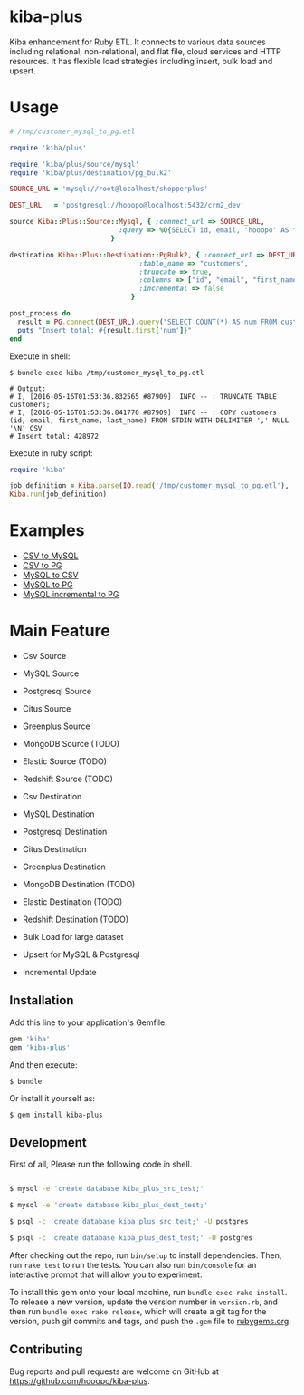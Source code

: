 # kiba-plus
Kiba enhancement for Ruby ETL. It connects to various data sources including relational, non-relational, and flat file, cloud services and HTTP resources. It has flexible load strategies including insert, bulk load and upsert.

# Usage

```ruby
# /tmp/customer_mysql_to_pg.etl

require 'kiba/plus'

require 'kiba/plus/source/mysql'
require 'kiba/plus/destination/pg_bulk2'

SOURCE_URL = 'mysql://root@localhost/shopperplus'

DEST_URL   = 'postgresql://hooopo@localhost:5432/crm2_dev'

source Kiba::Plus::Source::Mysql, { :connect_url => SOURCE_URL,
                           :query => %Q{SELECT id, email, 'hooopo' AS first_name, 'Wang' AS last_name FROM customers}
                         }

destination Kiba::Plus::Destination::PgBulk2, { :connect_url => DEST_URL,
                                :table_name => "customers",
                                :truncate => true,
                                :columns => ["id", "email", "first_name", "last_name"],
                                :incremental => false
                              }

post_process do
  result = PG.connect(DEST_URL).query("SELECT COUNT(*) AS num FROM customers")
  puts "Insert total: #{result.first['num']}"
end
```

Execute in shell:

```shell
$ bundle exec kiba /tmp/customer_mysql_to_pg.etl

# Output:
# I, [2016-05-16T01:53:36.832565 #87909]  INFO -- : TRUNCATE TABLE customers;
# I, [2016-05-16T01:53:36.841770 #87909]  INFO -- : COPY customers (id, email, first_name, last_name) FROM STDIN WITH DELIMITER ',' NULL '\N' CSV
# Insert total: 428972
```

Execute in ruby script:

```ruby
require 'kiba'

job_definition = Kiba.parse(IO.read('/tmp/customer_mysql_to_pg.etl'), '/tmp/customer_mysql_to_pg.etl')
Kiba.run(job_definition)
```

# Examples

* [CSV to MySQL](https://github.com/hooopo/kiba-plus/blob/master/examples/customer_csv_to_mysql.etl)
* [CSV to PG](https://github.com/hooopo/kiba-plus/blob/master/examples/customer_csv_to_pg.etl)
* [MySQL to CSV](https://github.com/hooopo/kiba-plus/blob/master/examples/customer_mysql_to_csv.etl)
* [MySQL to PG](https://github.com/hooopo/kiba-plus/blob/master/examples/customer_mysql_to_pg.etl)
* [MySQL incremental to PG](https://github.com/hooopo/kiba-plus/blob/master/examples/incremental_insert.etl)

# Main Feature

* Csv Source
* MySQL Source
* Postgresql Source
* Citus Source
* Greenplus Source
* MongoDB Source (TODO)
* Elastic Source (TODO)
* Redshift Source (TODO)

* Csv Destination
* MySQL Destination
* Postgresql Destination
* Citus Destination
* Greenplus Destination
* MongoDB Destination (TODO)
* Elastic Destination (TODO)
* Redshift Destination (TODO)

* Bulk Load for large dataset
* Upsert for MySQL & Postgresql
* Incremental Update

## Installation

Add this line to your application's Gemfile:

```ruby
gem 'kiba'
gem 'kiba-plus'
```

And then execute:

    $ bundle

Or install it yourself as:

    $ gem install kiba-plus

## Development

First of all, Please run the following code in shell.

```bash

$ mysql -e 'create database kiba_plus_src_test;'

$ mysql -e 'create database kiba_plus_dest_test;'

$ psql -c 'create database kiba_plus_src_test;' -U postgres

$ psql -c 'create database kiba_plus_dest_test;' -U postgres

```

After checking out the repo, run `bin/setup` to install dependencies. Then, run `rake test` to run the tests. You can also run `bin/console` for an interactive prompt that will allow you to experiment.

To install this gem onto your local machine, run `bundle exec rake install`. To release a new version, update the version number in `version.rb`, and then run `bundle exec rake release`, which will create a git tag for the version, push git commits and tags, and push the `.gem` file to [rubygems.org](https://rubygems.org).

## Contributing

Bug reports and pull requests are welcome on GitHub at https://github.com/hooopo/kiba-plus.

